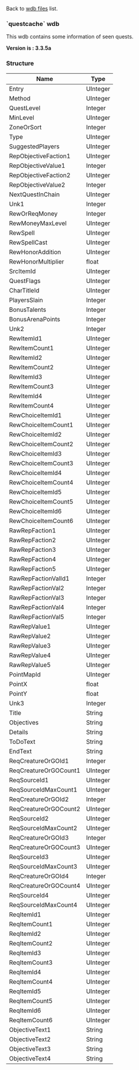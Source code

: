Back to [wdb files](wdb_files) list.

### \`questcache\` wdb

This wdb contains some information of seen quests.

**Version is : 3.3.5a**

### Structure

| **Name**              | **Type** |
|-----------------------|----------|
| Entry                 | UInteger |
| Method                | UInteger |
| QuestLevel            | Integer  |
| MinLevel              | UInteger |
| ZoneOrSort            | Integer  |
| Type                  | UInteger |
| SuggestedPlayers      | UInteger |
| RepObjectiveFaction1  | UInteger |
| RepObjectiveValue1    | Integer  |
| RepObjectiveFaction2  | UInteger |
| RepObjectiveValue2    | Integer  |
| NextQuestInChain      | UInteger |
| Unk1                  | Integer  |
| RewOrReqMoney         | Integer  |
| RewMoneyMaxLevel      | UInteger |
| RewSpell              | UInteger |
| RewSpellCast          | UInteger |
| RewHonorAddition      | UInteger |
| RewHonorMultiplier    | float    |
| SrcItemId             | UInteger |
| QuestFlags            | UInteger |
| CharTitleId           | UInteger |
| PlayersSlain          | Integer  |
| BonusTalents          | Integer  |
| BonusArenaPoints      | Integer  |
| Unk2                  | Integer  |
| RewItemId1            | UInteger |
| RewItemCount1         | UInteger |
| RewItemId2            | UInteger |
| RewItemCount2         | UInteger |
| RewItemId3            | UInteger |
| RewItemCount3         | UInteger |
| RewItemId4            | UInteger |
| RewItemCount4         | UInteger |
| RewChoiceItemId1      | UInteger |
| RewChoiceItemCount1   | UInteger |
| RewChoiceItemId2      | UInteger |
| RewChoiceItemCount2   | UInteger |
| RewChoiceItemId3      | UInteger |
| RewChoiceItemCount3   | UInteger |
| RewChoiceItemId4      | UInteger |
| RewChoiceItemCount4   | UInteger |
| RewChoiceItemId5      | UInteger |
| RewChoiceItemCount5   | UInteger |
| RewChoiceItemId6      | UInteger |
| RewChoiceItemCount6   | UInteger |
| RawRepFaction1        | UInteger |
| RawRepFaction2        | UInteger |
| RawRepFaction3        | UInteger |
| RawRepFaction4        | UInteger |
| RawRepFaction5        | UInteger |
| RawRepFactionValId1   | Integer  |
| RawRepFactionVal2     | Integer  |
| RawRepFactionVal3     | Integer  |
| RawRepFactionVal4     | Integer  |
| RawRepFactionVal5     | Integer  |
| RawRepValue1          | UInteger |
| RawRepValue2          | UInteger |
| RawRepValue3          | UInteger |
| RawRepValue4          | UInteger |
| RawRepValue5          | UInteger |
| PointMapId            | UInteger |
| PointX                | float    |
| PointY                | float    |
| Unk3                  | Integer  |
| Title                 | String   |
| Objectives            | String   |
| Details               | String   |
| ToDoText              | String   |
| EndText               | String   |
| ReqCreatureOrGOId1    | Integer  |
| ReqCreatureOrGOCount1 | UInteger |
| ReqSourceId1          | UInteger |
| ReqSourceIdMaxCount1  | UInteger |
| ReqCreatureOrGOId2    | Integer  |
| ReqCreatureOrGOCount2 | UInteger |
| ReqSourceId2          | UInteger |
| ReqSourceIdMaxCount2  | UInteger |
| ReqCreatureOrGOId3    | Integer  |
| ReqCreatureOrGOCount3 | UInteger |
| ReqSourceId3          | UInteger |
| ReqSourceIdMaxCount3  | UInteger |
| ReqCreatureOrGOId4    | Integer  |
| ReqCreatureOrGOCount4 | UInteger |
| ReqSourceId4          | UInteger |
| ReqSourceIdMaxCount4  | UInteger |
| ReqItemId1            | UInteger |
| ReqItemCount1         | UInteger |
| ReqItemId2            | UInteger |
| ReqItemCount2         | UInteger |
| ReqItemId3            | UInteger |
| ReqItemCount3         | UInteger |
| ReqItemId4            | UInteger |
| ReqItemCount4         | UInteger |
| ReqItemId5            | UInteger |
| ReqItemCount5         | UInteger |
| ReqItemId6            | UInteger |
| ReqItemCount6         | UInteger |
| ObjectiveText1        | String   |
| ObjectiveText2        | String   |
| ObjectiveText3        | String   |
| ObjectiveText4        | String   |
